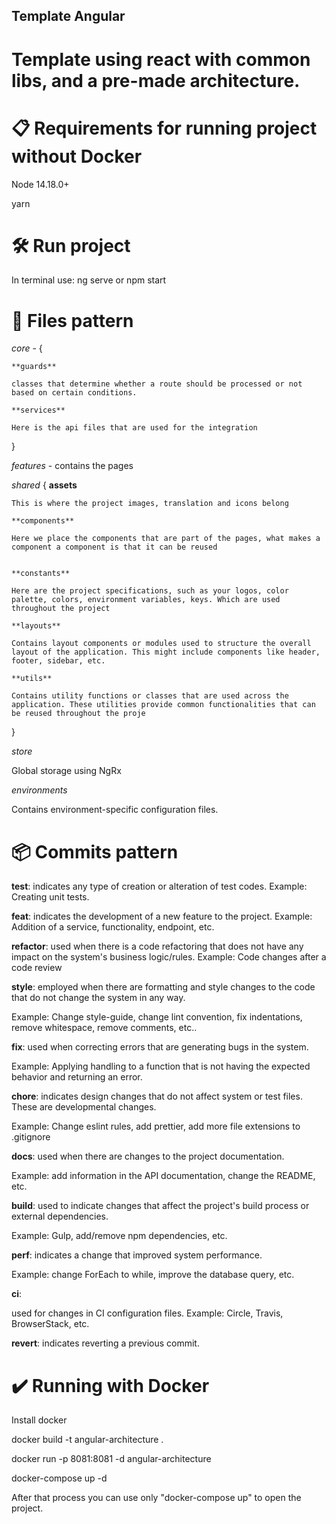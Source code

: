 ## Template Angular

# Template using react with common libs, and a pre-made architecture.

# 📋 Requirements for running project without Docker

Node 14.18.0+

yarn

# 🛠️ Run project

In terminal use: ng serve or npm start

# 📌 Files pattern

*core* - 
{

    **guards**

    classes that determine whether a route should be processed or not based on certain conditions.

    **services**

    Here is the api files that are used for the integration

}

*features* - contains the pages

*shared*
{
    **assets**

    This is where the project images, translation and icons belong

    **components**

    Here we place the components that are part of the pages, what makes a component a component is that it can be reused


    **constants**

    Here are the project specifications, such as your logos, color palette, colors, environment variables, keys. Which are used throughout the project

    **layouts**

    Contains layout components or modules used to structure the overall layout of the application. This might include components like header, footer, sidebar, etc.

    **utils**

    Contains utility functions or classes that are used across the application. These utilities provide common functionalities that can be reused throughout the proje

}

*store*

Global storage using NgRx

*environments*

Contains environment-specific configuration files.

# 📦 Commits pattern

[type]: [description]

**test**: indicates any type of creation or alteration of test codes. Example: Creating unit tests.

**feat**: indicates the development of a new feature to the project. Example: Addition of a service, functionality, endpoint, etc.

**refactor**: used when there is a code refactoring that does not have any impact on the system's business logic/rules. Example: Code changes after a code review

**style**: employed when there are formatting and style changes to the code that do not change the system in any way.

Example: Change style-guide, change lint convention, fix indentations, remove whitespace, remove comments, etc..

**fix**: used when correcting errors that are generating bugs in the system.

Example: Applying handling to a function that is not having the expected behavior and returning an error.

**chore**: indicates design changes that do not affect system or test files. These are developmental changes.

Example: Change eslint rules, add prettier, add more file extensions to .gitignore

**docs**: used when there are changes to the project documentation.

Example: add information in the API documentation, change the README, etc.

**build**: used to indicate changes that affect the project's build process or external dependencies.

Example: Gulp, add/remove npm dependencies, etc.

**perf**: indicates a change that improved system performance.

Example: change ForEach to while, improve the database query, etc.

**ci**:

used for changes in CI configuration files.
Example: Circle, Travis, BrowserStack, etc.

**revert**: indicates reverting a previous commit.

# ✔️ Running with Docker

Install docker

docker build -t angular-architecture .

docker run -p 8081:8081 -d angular-architecture

docker-compose up -d

After that process you can use only "docker-compose up" to open the project.
